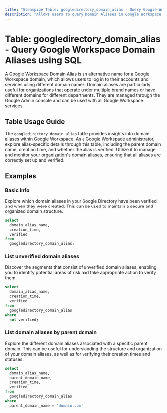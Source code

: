 ```yaml
---
title: "Steampipe Table: googledirectory_domain_alias - Query Google Workspace Domain Aliases using SQL"
description: "Allows users to query Domain Aliases in Google Workspace, specifically providing insights into the aliases associated with a Google Workspace domain."
---
```


# Table: googledirectory_domain_alias - Query Google Workspace Domain Aliases using SQL

A Google Workspace Domain Alias is an alternative name for a Google Workspace domain, which allows users to log in to their accounts and services using different domain names. Domain aliases are particularly useful for organizations that operate under multiple brand names or have different domains for different departments. They are managed through the Google Admin console and can be used with all Google Workspace services.

## Table Usage Guide

The `googledirectory_domain_alias` table provides insights into domain aliases within Google Workspace. As a Google Workspace administrator, explore alias-specific details through this table, including the parent domain name, creation time, and whether the alias is verified. Utilize it to manage and monitor your organization's domain aliases, ensuring that all aliases are correctly set up and verified.

## Examples

### Basic info
Explore which domain aliases in your Google Directory have been verified and when they were created. This can be used to maintain a secure and organized domain structure.

```sql
select
  domain_alias_name,
  creation_time,
  verified
from
  googledirectory_domain_alias;
```

### List unverified domain aliases
Discover the segments that consist of unverified domain aliases, enabling you to identify potential areas of risk and take appropriate action to verify them.

```sql
select
  domain_alias_name,
  creation_time,
  verified
from
  googledirectory_domain_alias
where
  not verified;
```

### List domain aliases by parent domain
Explore the different domain aliases associated with a specific parent domain. This can be useful for understanding the structure and organization of your domain aliases, as well as for verifying their creation times and statuses.

```sql
select
  domain_alias_name,
  parent_domain_name,
  creation_time,
  verified
from
  googledirectory_domain_alias
where
  parent_domain_name = 'domain.com';
```